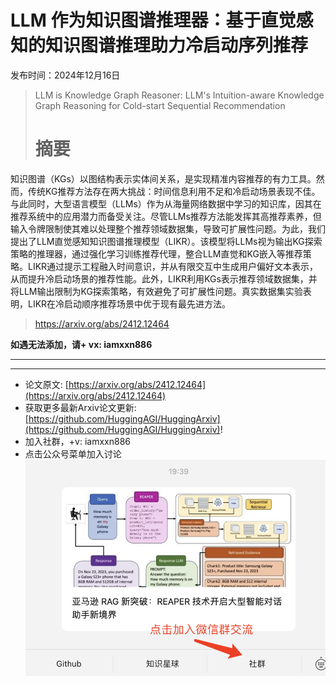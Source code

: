 # LLM 作为知识图谱推理器：基于直觉感知的知识图谱推理助力冷启动序列推荐
发布时间：2024年12月16日


> LLM is Knowledge Graph Reasoner: LLM's Intuition-aware Knowledge Graph Reasoning for Cold-start Sequential Recommendation
>
> # 摘要
知识图谱（KGs）以图结构表示实体间关系，是实现精准内容推荐的有力工具。然而，传统KG推荐方法存在两大挑战：时间信息利用不足和冷启动场景表现不佳。与此同时，大型语言模型（LLMs）作为从海量网络数据中学习的知识库，因其在推荐系统中的应用潜力而备受关注。尽管LLMs推荐方法能发挥其高推荐素养，但输入令牌限制使其难以处理整个推荐领域数据集，导致可扩展性问题。为此，我们提出了LLM直觉感知知识图谱推理模型（LIKR）。该模型将LLMs视为输出KG探索策略的推理器，通过强化学习训练推荐代理，整合LLM直觉和KG嵌入等推荐策略。LIKR通过提示工程融入时间意识，并从有限交互中生成用户偏好文本表示，从而提升冷启动场景的推荐性能。此外，LIKR利用KGs表示推荐领域数据集，并将LLM输出限制为KG探索策略，有效避免了可扩展性问题。真实数据集实验表明，LIKR在冷启动顺序推荐场景中优于现有最先进方法。
>
> https://arxiv.org/abs/2412.12464

**如遇无法添加，请+ vx: iamxxn886**
<hr />


<hr />

- 论文原文: [https://arxiv.org/abs/2412.12464](https://arxiv.org/abs/2412.12464)
- 获取更多最新Arxiv论文更新: [https://github.com/HuggingAGI/HuggingArxiv](https://github.com/HuggingAGI/HuggingArxiv)!
- 加入社群，+v: iamxxn886
- 点击公众号菜单加入讨论
![](https://raw.githubusercontent.com/HuggingAGI/wx_assets/main/2024/07/31/1722434818326-94339e92-22f1-4472-9d27-fed232f70b5d.jpeg)